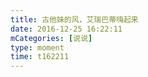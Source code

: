 ```yaml
---
title: 古他妹的风，艾瑞巴蒂嗨起来
date: 2016-12-25 16:22:11
mCategories: [说说]
type: moment
time: t162211
---
```


<div id="pics-20161225162211"></div>

<script src="/lib/moment/pics.js"></script>
<script>
var data = [
    {"link": "2016-12-25_000000.png", "type": "shuoshuo"}
];
picsRender(data, "pics-20161225162211");
</script>
